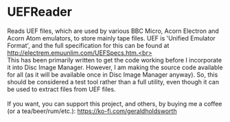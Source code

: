 # UEFReader
 Reads UEF files, which are used by various BBC Micro, Acorn Electron and Acorn Atom emulators, to store mainly tape files. UEF is 'Unified Emulator Format', and the full specification for this can be found at http://electrem.emuunlim.com/UEFSpecs.htm.<br>
<br>
This has been primarily written to get the code working before I incorporate it into Disc Image Manager. However, I am making the source code available for all (as it will be available once in Disc Image Manager anyway). So, this should be considered a test tool rather than a full utility, even though it can be used to extract files from UEF files.<br>
<br>
If you want, you can support this project, and others, by buying me a coffee (or a tea/beer/rum/etc.): https://ko-fi.com/geraldholdsworth<br>
